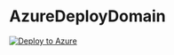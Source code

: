 # AzureDeployDomain
[![Deploy to Azure](https://azurecomcdn.azureedge.net/mediahandler/acomblog/media/Default/blog/deploybutton.png)](https://raw.githubusercontent.com/EnzoDero/AzureDeployDomain/master/AzureDeploy4VMADjoin.json)

